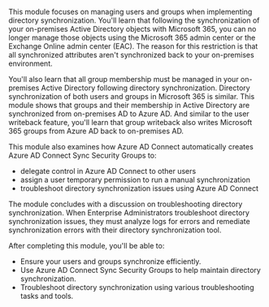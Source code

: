 This module focuses on managing users and groups when implementing directory synchronization. You'll learn that following the synchronization of your on-premises Active Directory objects with Microsoft 365, you can no longer manage those objects using the Microsoft 365 admin center or the Exchange Online admin center (EAC). The reason for this restriction is that all synchronized attributes aren't synchronized back to your on-premises environment.

You'll also learn that all group membership must be managed in your on-premises Active Directory following directory synchronization. Directory synchronization of both users and groups in Microsoft 365 is similar. This module shows that groups and their membership in Active Directory are synchronized from on-premises AD to Azure AD. And similar to the user writeback feature, you'll learn that group writeback also writes Microsoft 365 groups from Azure AD back to on-premises AD.

This module also examines how Azure AD Connect automatically creates Azure AD Connect Sync Security Groups to:

 -  delegate control in Azure AD Connect to other users
 -  assign a user temporary permission to run a manual synchronization
 -  troubleshoot directory synchronization issues using Azure AD Connect

The module concludes with a discussion on troubleshooting directory synchronization. When Enterprise Administrators troubleshoot directory synchronization issues, they must analyze logs for errors and remediate synchronization errors with their directory synchronization tool.

After completing this module, you'll be able to:

 -  Ensure your users and groups synchronize efficiently.
 -  Use Azure AD Connect Sync Security Groups to help maintain directory synchronization.<br>
 -  Troubleshoot directory synchronization using various troubleshooting tasks and tools.
